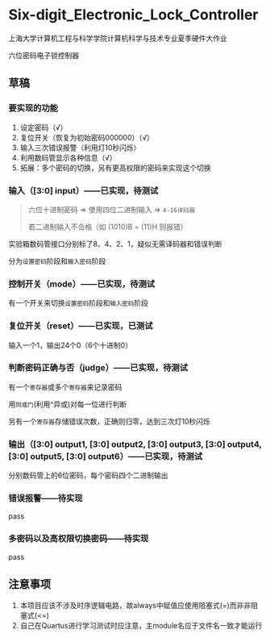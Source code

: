 # Six-digit_Electronic_Lock_Controller
上海大学计算机工程与科学学院计算机科学与技术专业夏季硬件大作业

六位密码电子锁控制器

## 草稿

### 要实现的功能

1. 设定密码（√）
2. 复位开关（恢复为初始密码000000）（√）
3. 输入三次错误报警（利用灯10秒闪烁）
4. 利用数码管显示各种信息（√）
5. 拓展：多个密码的切换，另有更高权限的密码来实现这个切换



### 输入（[3:0] input）——已实现，待测试

> 六位十进制密码 => 使用四位二进制输入 => `4-16译码器`
>
> 若二进制输入不合格（如 (1010)B = (11)H 则报错）
>

实验箱数码管接口分别标了8、4、2、1，疑似无需译码器和错误判断

分为`设置密码`阶段和`输入密码`阶段



### 控制开关（mode）——已实现，待测试

有一个开关来切换`设置密码`阶段和`输入密码`阶段



### 复位开关（reset）——已实现，已测试

输入一个1，输出24个0（6个十进制0）



### 判断密码正确与否（judge）——已实现，待测试

有一个`寄存器`或多个`寄存器`来记录密码

用`同或门`(利用^异或)对每一位进行判断

另有一个`寄存器`存储错误次数，正确则归零，达到三次灯10秒闪烁



### 输出（[3:0] output1, [3:0] output2, [3:0] output3, [3:0] output4, [3:0] output5, [3:0] output6）——已实现，待测试

分别数码管上的6位密码，每个密码四个二进制输出



### 错误报警——待实现

pass



### 多密码以及高权限切换密码——待实现

pass



## 注意事项

1. 本项目应该不涉及时序逻辑电路，故always中赋值应使用阻塞式(=)而非非阻塞式(<=)
2. 自己在Quartus进行学习测试时应注意，主module名应于文件名一致才能运行